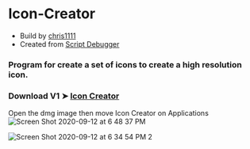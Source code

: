 # Icon-Creator 
- Build by [chris1111](https://github.com/chris1111/)
- Created from [Script Debugger](https://latenightsw.com/)
### Program for create a set of icons to create a high resolution icon.

### Download V1 ➤ [Icon Creator](https://github.com/chris1111/Icon-Creator/releases/tag/V1)
Open the dmg image then move Icon Creator on Applications
![Screen Shot 2020-09-12 at 6 48 37 PM](https://user-images.githubusercontent.com/6248794/93006320-a725f100-f528-11ea-97ec-3f8d01dbd8b1.png)

![Screen Shot 2020-09-12 at 6 34 54 PM 2](https://user-images.githubusercontent.com/6248794/93006270-1f3fe700-f528-11ea-8367-e3cfee077515.png)

